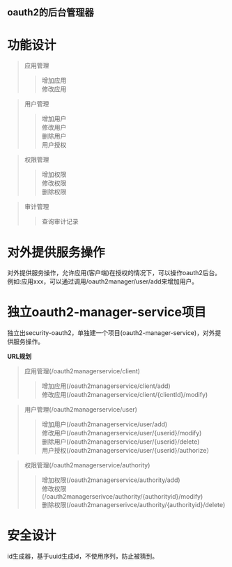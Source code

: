 oauth2的后台管理器
----  

功能设计
====  
> 应用管理
> > 增加应用  
> > 修改应用  

> 用户管理  
> > 增加用户  
> > 修改用户  
> > 删除用户  
> > 用户授权  

> 权限管理  
> > 增加权限  
> > 修改权限  
> > 删除权限  

> 审计管理  
> > 查询审计记录  

对外提供服务操作
====  
对外提供服务操作，允许应用(客户端)在授权的情况下，可以操作oauth2后台。例如:应用xxx，可以通过调用/oauth2manager/user/add来增加用户。

独立oauth2-manager-service项目  
====  

独立出security-oauth2，单独建一个项目(oauth2-manager-service)，对外提供服务操作。

**URL规划**  

> 应用管理(/oauth2managerservice/client)  
>> 增加应用(/oauth2managerservice/client/add)  
>> 修改应用(/oauth2managerservice/client/{clientId}/modify)  

> 用户管理(/oauth2managerservice/user)  
>> 增加用户(/oauth2managerservice/user/add)  
>> 修改用户(/oauth2managerservice/user/{userid}/modify)  
>> 删除用户(/oauth2managerservice/user/{userid}/delete)  
>> 用户授权(/oauth2managerservice/user/{userid}/authorize）  

> 权限管理(/oauth2managerservice/authority)  
> > 增加权限(/oauth2managerservice/authority/add)  
> > 修改权限(/oauth2managerserivce/authority/{authorityid}/modify)  
> > 删除权限(/oauth2managerserivce/authority/{authorityid}/delete)  

安全设计
====  
id生成器，基于uuid生成id，不使用序列，防止被猜到。  












